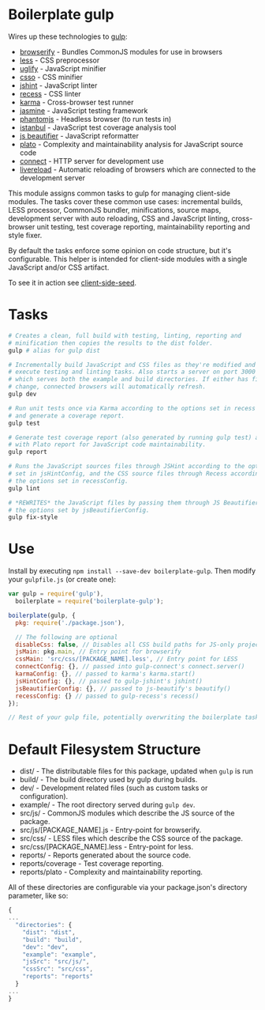 # Boilerplate gulp

Wires up these technologies to [gulp](http://gulpjs.com/):
* [browserify](http://browserify.org/) - Bundles CommonJS modules for use in 
browsers
* [less](http://lesscss.org/) - CSS preprocessor
* [uglify](https://github.com/mishoo/UglifyJS2/) - JavaScript minifier
* [csso](https://github.com/css/csso) - CSS minifier
* [jshint](http://www.jshint.com/) - JavaScript linter
* [recess](http://twitter.github.io/recess/) - CSS linter
* [karma](http://karma-runner.github.io/0.12/index.html) - Cross-browser test
runner
* [jasmine](http://jasmine.github.io/2.0/introduction.html) - JavaScript testing 
framework
* [phantomjs](http://phantomjs.org/) - Headless browser (to run tests in)
* [istanbul](https://github.com/gotwarlost/istanbul) - JavaScript test coverage
analysis tool
* [js beautifier](https://github.com/beautify-web/js-beautify) - JavaScript
reformatter
* [plato](https://github.com/es-analysis/plato) - Complexity and maintainability
analysis for JavaScript source code
* [connect](http://www.senchalabs.org/connect/) - HTTP server for development 
use
* [livereload](http://livereload.com/) - Automatic reloading of browsers which
are connected to the development server

This module assigns common tasks to gulp for managing client-side modules. The
tasks cover these common use cases: incremental builds, LESS processor, CommonJS
bundler, minifications, source maps, development server with auto reloading, 
CSS and JavaScript linting, cross-browser unit testing, test coverage reporting,
maintainability reporting and style fixer.

By default the tasks enforce some opinion on code structure, but it's 
configurable. This helper is intended for client-side modules with a single
JavaScript and/or CSS artifact.

To see it in action see [client-side-seed](https://github.com/oztu/client-side-seed).

# Tasks
```sh
# Creates a clean, full build with testing, linting, reporting and
# minification then copies the results to the dist folder.
gulp # alias for gulp dist

# Incrementally build JavaScript and CSS files as they're modified and then
# execute testing and linting tasks. Also starts a server on port 3000
# which serves both the example and build directories. If either has files which
# change, connected browsers will automatically refresh.
gulp dev

# Run unit tests once via Karma according to the options set in recess config
# and generate a coverage report.
gulp test

# Generate test coverage report (also generated by running gulp test) along
# with Plato report for JavaScript code maintainability.
gulp report

# Runs the JavaScript sources files through JSHint according to the options
# set in jsHintConfig, and the CSS source files through Recess according to
# the options set in recessConfig.
gulp lint

# *REWRITES* the JavaScript files by passing them through JS Beautifier with
# the options set by jsBeautifierConfig.
gulp fix-style

```

# Use
Install by executing `npm install --save-dev boilerplate-gulp`. Then modify
your `gulpfile.js` (or create one):

```javascript
var gulp = require('gulp'), 
  boilerplate = require('boilerplate-gulp');

boilerplate(gulp, {
  pkg: require('./package.json'),

  // The following are optional
  disableCss: false, // Disables all CSS build paths for JS-only projects
  jsMain: pkg.main, // Entry point for browserify
  cssMain: 'src/css/[PACKAGE_NAME].less', // Entry point for LESS
  connectConfig: {}, // passed into gulp-connect's connect.server()
  karmaConfig: {}, // passed to karma's karma.start()
  jsHintConfig: {}, // passed to gulp-jshint's jshint()
  jsBeautifierConfig: {}, // passed to js-beautify's beautify()
  recessConfig: {} // passed to gulp-recess's recess()
});

// Rest of your gulp file, potentially overwriting the boilerplate tasks...
```

# Default Filesystem Structure

* dist/ - The distributable files for this package, updated when `gulp` is run
* build/ - The build directory used by gulp during builds.
* dev/ - Development related files (such as custom tasks or configuration).
* example/ - The root directory served during `gulp dev`.
* src/js/ - CommonJS modules which describe the JS source of the package.
* src/js/[PACKAGE_NAME].js - Entry-point for browserify.
* src/css/ - LESS files which describe the CSS source of the package.
* src/css/[PACKAGE_NAME].less - Entry-point for less.
* reports/ - Reports generated about the source code.
* reports/coverage - Test coverage reporting.
* reports/plato - Complexity and maintainability reporting.

All of these directories are configurable via your package.json's directory
parameter, like so:
```javascript
{
...
  "directories": {
    "dist": "dist",
    "build": "build",
    "dev": "dev",
    "example": "example",
    "jsSrc": "src/js/",
    "cssSrc": "src/css",
    "reports": "reports"
  }
...
}
```
